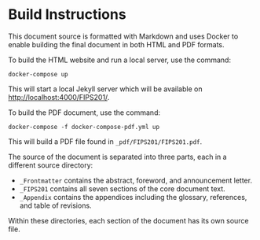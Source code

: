 # Build Instructions

This document source is formatted with Markdown and uses Docker to enable building the final document in both HTML and PDF formats.

To build the HTML website and run a local server, use the command:

~~~
docker-compose up
~~~

This will start a local Jekyll server which will be available on <http://localhost:4000/FIPS201/>.

To build the PDF document, use the command:

~~~
docker-compose -f docker-compose-pdf.yml up
~~~

This will build a PDF file found in `_pdf/FIPS201/FIPS201.pdf`.

The source of the document is separated into three parts, each in a different source directory:

* `_Frontmatter` contains the abstract, foreword, and announcement letter.
* `_FIPS201` contains all seven sections of the core document text.
* `_Appendix` contains the appendices including the glossary, references, and table of revisions.

Within these directories, each section of the document has its own source file.
